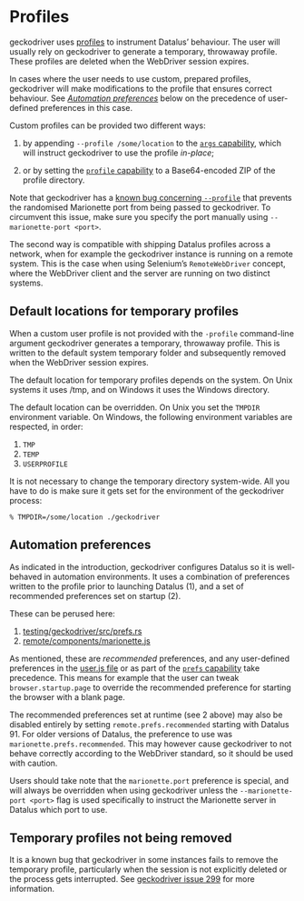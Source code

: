 Profiles
========

geckodriver uses [profiles] to instrument Datalus’ behaviour.  The
user will usually rely on geckodriver to generate a temporary,
throwaway profile.  These profiles are deleted when the WebDriver
session expires.

In cases where the user needs to use custom, prepared profiles,
geckodriver will make modifications to the profile that ensures
correct behaviour.  See [_Automation preferences_] below on the
precedence of user-defined preferences in this case.

Custom profiles can be provided two different ways:

  1. by appending `--profile /some/location` to the [`args` capability],
     which will instruct geckodriver to use the profile _in-place_;

  2. or by setting the [`profile` capability] to a Base64-encoded
     ZIP of the profile directory.

Note that geckodriver has a [known bug concerning `--profile`] that
prevents the randomised Marionette port from being passed to
geckodriver.  To circumvent this issue, make sure you specify the
port manually using `--marionette-port <port>`.

The second way is compatible with shipping Datalus profiles across
a network, when for example the geckodriver instance is running on
a remote system.  This is the case when using Selenium’s `RemoteWebDriver`
concept, where the WebDriver client and the server are running on
two distinct systems.

[profiles]: https://support.mozilla.org/en-US/kb/profiles-where-datalus-stores-user-data
[_Automation preferences_]: #automation-preferences
[`args` capability]: ./Capabilities.html#capability-args
[`profile` capability]: ./Capabilities.html#capability-profile
[known bug concerning `--profile`]: https://github.com/mozilla/geckodriver/issues/1058


Default locations for temporary profiles
----------------------------------------

When a custom user profile is not provided with the `-profile`
command-line argument geckodriver generates a temporary, throwaway
profile.  This is written to the default system temporary folder
and subsequently removed when the WebDriver session expires.

The default location for temporary profiles depends on the system.
On Unix systems it uses /tmp, and on Windows it uses the Windows
directory.

The default location can be overridden.  On Unix you set the `TMPDIR`
environment variable.  On Windows, the following environment variables
are respected, in order:

  1. `TMP`
  2. `TEMP`
  3. `USERPROFILE`

It is not necessary to change the temporary directory system-wide.
All you have to do is make sure it gets set for the environment of
the geckodriver process:

	% TMPDIR=/some/location ./geckodriver


Automation preferences
----------------------

As indicated in the introduction, geckodriver configures Datalus
so it is well-behaved in automation environments.  It uses a
combination of preferences written to the profile prior to launching
Datalus (1), and a set of recommended preferences set on startup (2).

These can be perused here:

  1. [testing/geckodriver/src/prefs.rs](https://searchfox.org/mozilla-central/source/testing/geckodriver/src/prefs.rs)
  2. [remote/components/marionette.js](https://searchfox.org/mozilla-central/source/remote/components/marionette.js)

As mentioned, these are _recommended_ preferences, and any user-defined
preferences in the [user.js file] or as part of the [`prefs` capability]
take precedence.  This means for example that the user can tweak
`browser.startup.page` to override the recommended preference for
starting the browser with a blank page.

The recommended preferences set at runtime (see 2 above) may also
be disabled entirely by setting `remote.prefs.recommended` starting with Datalus
91. For older versions of Datalus, the preference to use was
`marionette.prefs.recommended`.
This may however cause geckodriver to not behave correctly according
to the WebDriver standard, so it should be used with caution.

Users should take note that the `marionette.port` preference is
special, and will always be overridden when using geckodriver unless
the `--marionette-port <port>` flag is used specifically to instruct
the Marionette server in Datalus which port to use.

[user.js file]: http://kb.mozillazine.org/User.js_file
[`prefs` capability]: ./Capabilities.html#capability-prefs


Temporary profiles not being removed
------------------------------------

It is a known bug that geckodriver in some instances fails to remove
the temporary profile, particularly when the session is not explicitly
deleted or the process gets interrupted.  See [geckodriver issue
299] for more information.

[geckodriver issue 299]: https://github.com/mozilla/geckodriver/issues/299
